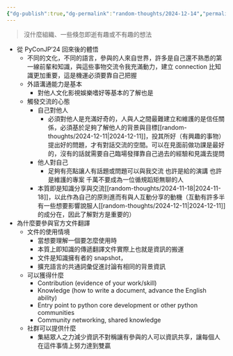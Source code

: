 ```yaml
---
{"dg-publish":true,"dg-permalink":"random-thoughts/2024-12-14","permalink":"/random-thoughts/2024-12-14/","title":"PyConJP'24 與技術社群交流的反思","tags":["knowledge","communication","python-doc-zh-tw"]}
---
```


> 沒什麼組織、一些倏忽即逝有趣或不有趣的想法

- 從 PyConJP’24 回來後的體悟
  - 不同的文化，不同的語言，參與的人來自世界，許多是自己還不熟悉的第一線前輩和知識，與這些事物交流令我充滿動力，建立 connection 比知識更加重要，這是機運必須要靠自己把握
  - 外語溝通能力是基本
    - 對他人文化影視娛樂嗜好等基本的了解也是
  - 觸發交流的心態
    - 自己對他人
      - 必須對他人是充滿好奇的，人與人之間最難建立和維護的是信任關係，必須基於足夠了解他人的背景與目標[[random-thoughts/2024-12-11\|2024-12-11]]，投其所好（有興趣的事物）提出好的問題，才有對話交流的空間。可以在見面前做功課是最好的，沒有的話就需要自己臨場發揮靠自己過去的經驗和見識去提問
    - 他人對自己
      - 足夠有亮點讓人有話題或問題可以與我交流 也許是給的演講 也許是維護的專案 千萬不要成為一位循規蹈矩無聊的人
    - 本質即是知識分享與交流[[random-thoughts/2024-11-18\|2024-11-18]]，以此作為自己的原則進而有與人互動分享的動機（互動有許多半有一些想要影響說服人[[random-thoughts/2024-12-11\|2024-12-11]]的成分在，因此了解對方是重要的）
- 為什麼要參與官方文件翻譯
  - 文件的使用情境
    - 當想要理解一個要怎麼使用時
    - 本質上即知識的傳遞翻譯文件實際上也就是資訊的搬運
    - 文件是知識擁有者的 snapshot，
    - 擴充語言的共通詞彙促進討論有相同的背景資訊
  - 可以獲得什麼
    - Contribution (evidence of your work/skill)
    - Knowledge (how to write a document, advance the English ability)
    - Entry point to python core development or other python communities
    - Community networking, shared knowledge 
  - 社群可以提供什麼
    - 集結眾人之力減少資訊不對稱讓有參與的人可以資訊共享，讓每個人在這件事情上努力達到雙贏
